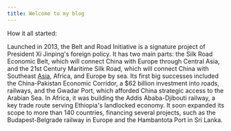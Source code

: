 ```yaml
---
title: Welcome to my blog
---
```


How it all started: 

Launched in 2013, the Belt and Road Initiative is a signature project of President Xi Jinping's foreign policy. It has two main parts: the Silk Road Economic Belt, which will connect China with Europe through Central Asia, and the 21st Century Maritime Silk Road, which will connect China with Southeast [Asia](_posts/2024-12-30-Asia.md), Africa, and Europe by sea. Its first big successes included the China-Pakistan Economic Corridor, a $62 billion investment into roads, railways, and the Gwadar Port, which afforded China strategic access to the Arabian Sea. In Africa, it was building the Addis Ababa-Djibouti railway, a key trade route serving Ethiopia's landlocked economy. It soon expanded its scope to more than 140 countries, financing several projects, such as the Budapest-Belgrade railway in Europe and the Hambantota Port in Sri Lanka.
